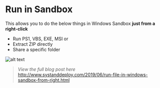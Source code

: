 # Run in Sandbox
This allows you to do the below things in Windows Sandbox **just from a right-click**
- Run PS1, VBS, EXE, MSI or 
- Extract ZIP directly 
- Share a specific folder

![alt text](https://github.com/damienvanrobaeys/Run-in-Sandbox/blob/master/run_ps1_preview.gif.gif)

> *View the full blog post here*
http://www.systanddeploy.com/2019/06/run-file-in-windows-sandbox-from-right.html
